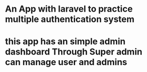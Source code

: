 # An App with laravel to practice multiple authentication system 
# this app has an simple admin dashboard Through Super admin can manage user and admins 
